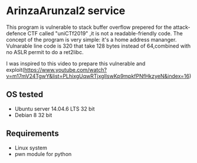 # ArinzaArunzal2 service
This program is vulnerable to stack buffer overflow prepered for the attack-defence CTF called "uniCTf2019" ,it is not a readable-friendly code.
The concept of the program is very simple: it's a home address mananger.
Vulnarable line code is 320 that take 128 bytes instead of 64,combined with no ASLR permit to do a ret2libc.

I was inspired to this video to prepare this vulnerable and exploit(https://www.youtube.com/watch?v=m17mV24TgwY&list=PLhixgUqwRTjxglIswKp9mpkfPNfHkzyeN&index=16)


## OS tested
- Ubuntu server 14.04.6 LTS 32 bit 
- Debian 8 32 bit

## Requirements
- Linux system
- pwn module for python

